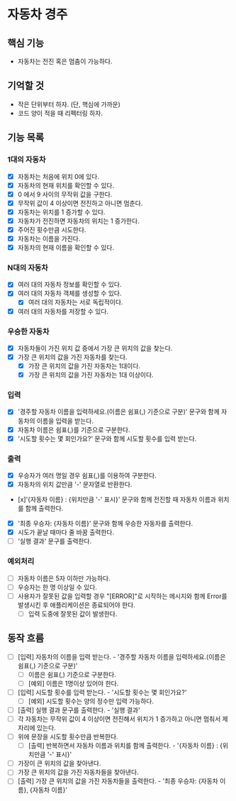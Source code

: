 # 자동차 경주

## 핵심  기능

- 자동차는 전진 혹은 멈춤이 가능하다.

## 기억할 것

- 작은 단위부터 하자. (단, 핵심에 가까운)
- 코드 양이 적을 때 리펙터링 하자.

## 기능 목록

### 1대의 자동차

- [x] 자동차는 처음에 위치 0에 있다.
- [x] 자동차의 현재 위치를 확인할 수 있다.
- [x] 0 에서 9 사이의 무작위 값을 구한다.
- [x] 무작위 값이 4 이상이면 전진하고 아니면 멈춘다.
- [x] 자동차는 위치를 1 증가할 수 있다.
- [x] 자동차가 전진하면 자동차의 위치는 1 증가한다.
- [x] 주어진 횟수만큼 시도한다.
- [x] 자동차는 이름을 가진다.
- [x] 자동차의 현재 이름을 확인할 수 있다.

### N대의 자동차

- [x] 여러 대의 자동차 정보를 확인할 수 있다.
- [x] 여러 대의 자동차 객체를 생성할 수 있다.
  - [x] 여러 대의 자동차는 서로 독립적이다.
- [x] 여러 대의 자동차를 저장할 수 있다.

### 우승한 자동차

- [x] 자동차들이 가진 위치 값 중에서 가장 큰 위치의 값을 찾는다.
- [x] 가장 큰 위치의 값을 가진 자동차를 찾는다.
  - [x] 가장 큰 위치의 값을 가진 자동차는 1대이다.
  - [x] 가장 큰 위치의 값을 가진 자동차는 1대 이상이다.

### 입력

- [x] '경주할 자동차 이름을 입력하세요.(이름은 쉼표(,) 기준으로 구분)' 문구와 함께 자동차의 이름을 입력을 받는다.
- [x] 자동차 이름은 쉼표(,)를 기준으로 구분한다.
- [x] '시도할 횟수는 몇 회인가요?' 문구와 함께 시도할 횟수를 입력 받는다.

### 출력

- [x] 우승자가 여러 명일 경우 쉼표(,)를 이용하여 구분한다.
- [x] 자동차의 위치 값만큼 '-' 문자열로 반환한다.
- [x]'{자동차 이름} : {위치만큼 '-' 표시}' 문구와 함께 전진할 때 자동차 이름과 위치를 함께 출력한다.
- [x] '최종 우승자: {자동차 이름}' 문구와 함께 우승한 자동차를 출력한다.
- [x] 시도가 끝날 때마다 줄 바꿈 출력한다.
- [ ] '실행 결과' 문구를 출력한다.

### 예외처리

- [ ] 자동차 이름은 5자 이하만 가능하다.
- [ ] 우승자는 한 명 이상일 수 있다.
- [ ] 사용자가 잘못된 값을 입력할 경우 "[ERROR]"로 시작하는 메시지와 함께 Error를 발생시킨 후 애플리케이션은 종료되어야 한다.
  - [ ] 입력 도중에 잘못된 값이 발생한다.

## 동작 흐름

- [ ] [입력] 자동차의 이름을 입력 받는다. - '경주할 자동차 이름을 입력하세요.(이름은 쉼표(,) 기준으로 구분)'
  - [ ] 이름은 쉼표(,) 기준으로 구분한다.
  - [ ] [예외] 이름은 1명이상 있어야 한다.
- [ ] [입력] 시도할 횟수를 입력 받는다. - '시도할 횟수는 몇 회인가요?'
  - [ ] [예외] 시도할 횟수는 양의 정수만 입력 가능하다.
- [ ] [출력] 실행 결과 문구를 출력한다. - '실행 결과'
- [ ] 각 자동차는 무작위 값이 4 이상이면 전진해서 위치가 1 증가하고 아니면 멈춰서 제자리에 있는다.
- [ ] 위에 문장을 시도할 횟수만큼 반복한다.
  - [ ] [출력] 반복하면서 자동차 이름과 위치를 함께 출력한다. - '{자동차 이름} : {위치만큼 '-' 표시}'
- [ ] 가장이 큰 위치의 값을 찾아낸다.
- [ ] 가장 큰 위치의 값을 가진 자동차들을 찾아낸다.
- [ ] [출력] 가장 큰 위치의 값을 가진 자동차들을 출력한다. - '최종 우승자: {자동차 이름}, {자동차 이름}'
